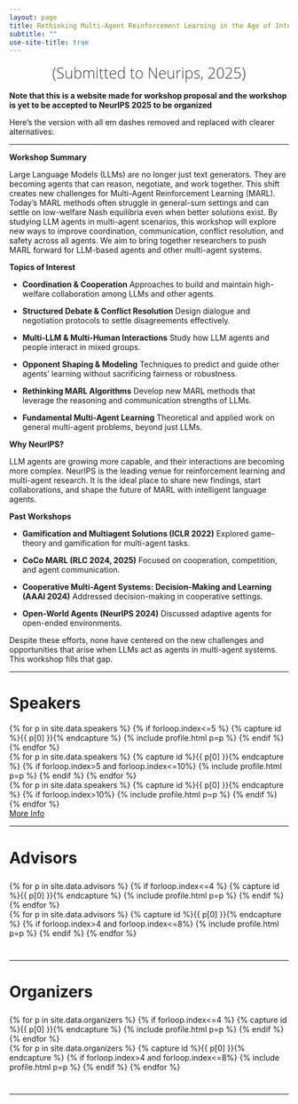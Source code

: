 ```yaml
---
layout: page
title: Rethinking Multi-Agent Reinforcement Learning in the Age of Interacting LLMs
subtitle: ""
use-site-title: true
---
```

<div class="venue" style="font-size: 27px; display: block; font-family: 'Open Sans', 'Helvetica Neue', Helvetica, Arial, sans-serif; font-weight: 300; color: #404040; text-align: center;">
  (Submitted to Neurips, 2025)
</div>



<div class="sharethis-inline-share-buttons"></div>
<!-- <meta name="thumbnail" content="./img/neurips-logo-new.jpg" /> -->

<!-- <p style="text-align:center;">
  <h2 style="color:red;"><b>Note: Deadline has been extended to September 25, 2024!</b></h2>
</p> -->

**Note that this is a website made for workshop proposal and the workshop is yet to be accepted to NeurIPS 2025 to be organized**

Here’s the version with all em dashes removed and replaced with clearer alternatives:

---

**Workshop Summary**

Large Language Models (LLMs) are no longer just text generators. They are becoming agents that can reason, negotiate, and work together. This shift creates new challenges for Multi-Agent Reinforcement Learning (MARL). Today’s MARL methods often struggle in general-sum settings and can settle on low-welfare Nash equilibria even when better solutions exist. By studying LLM agents in multi-agent scenarios, this workshop will explore new ways to improve coordination, communication, conflict resolution, and safety across all agents. We aim to bring together researchers to push MARL forward for LLM-based agents and other multi-agent systems.

**Topics of Interest**

* **Coordination & Cooperation**
  Approaches to build and maintain high-welfare collaboration among LLMs and other agents.

* **Structured Debate & Conflict Resolution**
  Design dialogue and negotiation protocols to settle disagreements effectively.

* **Multi-LLM & Multi-Human Interactions**
  Study how LLM agents and people interact in mixed groups.

* **Opponent Shaping & Modeling**
  Techniques to predict and guide other agents’ learning without sacrificing fairness or robustness.

* **Rethinking MARL Algorithms**
  Develop new MARL methods that leverage the reasoning and communication strengths of LLMs.

* **Fundamental Multi-Agent Learning**
  Theoretical and applied work on general multi-agent problems, beyond just LLMs.

**Why NeurIPS?**

LLM agents are growing more capable, and their interactions are becoming more complex. NeurIPS is the leading venue for reinforcement learning and multi-agent research. It is the ideal place to share new findings, start collaborations, and shape the future of MARL with intelligent language agents.

**Past Workshops**

* **Gamification and Multiagent Solutions (ICLR 2022)**
  Explored game-theory and gamification for multi-agent tasks.

* **CoCo MARL (RLC 2024, 2025)**
  Focused on cooperation, competition, and agent communication.

* **Cooperative Multi-Agent Systems: Decision-Making and Learning (AAAI 2024)**
  Addressed decision-making in cooperative settings.

* **Open-World Agents (NeurIPS 2024)**
  Discussed adaptive agents for open-ended environments.

Despite these efforts, none have centered on the new challenges and opportunities that arise when LLMs act as agents in multi-agent systems. This workshop fills that gap.





<hr>

# Speakers
<div class="container" style="margin-top: 20px;margin-bottom: 0px;">
  <div class="row">
    {% for p in site.data.speakers %}
    {% if forloop.index<=5 %}
    {% capture id %}{{ p[0] }}{% endcapture %}
    {% include profile.html p=p %}
    {% endif %}
    {% endfor %}
  </div>
  <div class="row">
    {% for p in site.data.speakers %}
    {% capture id %}{{ p[0] }}{% endcapture %}
    {% if forloop.index>5 and forloop.index<=10%}
    {% include profile.html p=p %}
    {% endif %}
    {% endfor %}
  </div>
  <div class="row">
    {% for p in site.data.speakers %}
    {% capture id %}{{ p[0] }}{% endcapture %}
    {% if forloop.index>10%}
    {% include profile.html p=p %}
    {% endif %}
    {% endfor %}
  </div>
<a href="speakers">More Info</a>
</div>

<hr>

# Advisors

<!-- prettier-ignore -->
<div class="container" style="margin-top: 25px;margin-bottom: 40px;">
  <!-- <br> 
  <div class="row" style="margin: -30px;"> -->
  <div class="row">
    {% for p in site.data.advisors %}
    {% if forloop.index<=4 %}
    {% capture id %}{{ p[0] }}{% endcapture %}
    {% include profile.html p=p %}
    {% endif %}
    {% endfor %}
  </div>
  <div class="row">
    {% for p in site.data.advisors %}
    {% capture id %}{{ p[0] }}{% endcapture %}
    {% if forloop.index>4 and forloop.index<=8%}
    {% include profile.html p=p %}
    {% endif %}
    {% endfor %}
  </div>
</div>
<hr>

# Organizers
<!-- # Organizers -->

<!-- prettier-ignore -->
<div class="container" style="margin-top: 25px;margin-bottom: 40px;">
  <!-- <br> 
  <div class="row" style="margin: -30px;"> -->
  <div class="row">
    {% for p in site.data.organizers %}
    {% if forloop.index<=4 %}
    {% capture id %}{{ p[0] }}{% endcapture %}
    {% include profile.html p=p %}
    {% endif %}
    {% endfor %}
  </div>
  <div class="row">
    {% for p in site.data.organizers %}
    {% capture id %}{{ p[0] }}{% endcapture %}
    {% if forloop.index>4 and forloop.index<=8%}
    {% include profile.html p=p %}
    {% endif %}
    {% endfor %}
  </div>
</div>
<hr>





<!-- # Program Committee
<div class="container">
  <ul class="list-group list-group-flush">
    {% for p in site.data.pc.people %}
      <li class="list-group-item col-xs-6 col-sm-4 col-md-3">{{ p }}</li>
    {% endfor %}
  </ul>
</div>
<hr> -->

<!-- # Related Venues

<div class="container" style="margin-bottom: 10px;"></div>
- [ICML'24 Workshop on AI4MATH - AI for Math Workshop @ ICML 2024](https://sites.google.com/view/ai4mathworkshopicml2024)
- [NeurIPS'23 Workshop on MATH-AI - The 3rd Workshop on Mathematical Reasoning and AI](https://mathai2023.github.io/)
- [NeurIPS'22 Workshop on MATH-AI - Toward Human-Level Mathematical Reasoning](https://mathai2022.github.io/)
- [NeurIPS'21 workshop on MATHAI4ED - Math AI for Education: Bridging the Gap Between Research and Smart Education](https://mathai4ed.github.io/)
- [ICLR'21 workshop on MATH-AI - The Role of Mathematical Reasoning in General Artificial Intelligence](https://mathai-iclr.github.io/)
- [NeurIPS'20 Workshop on KR2ML - Knowledge Representation & Reasoning Meets Machine Learning](https://kr2ml.github.io/2020)
- [NeurIPS'20 workshop on Advances and Opportunities: Machine Learning for Education](https://www.ml4ed.org/)
- [ICML'20 workshop on Bridge  Between Perception and Reasoning: Graph Neural Networks & Beyond](https://logicalreasoninggnn.github.io)

<div class="container" style="margin-bottom: 10px;"></div>

<hr>

Contact: <mathai.neurips2024@gmail.com>. -->
